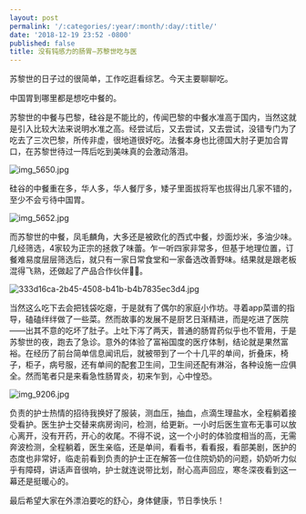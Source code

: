 ```yaml
---
layout: post
permalink: '/:categories/:year/:month/:day/:title/'
date: '2018-12-19 23:52 -0800'
published: false
title: 没有钝感力的肠胃—苏黎世吃与医
---
```

苏黎世的日子过的很简单，工作吃逛看综艺。今天主要聊聊吃。

中国胃到哪里都是想吃中餐的。

苏黎世的中餐与巴黎，硅谷是不能比的，传闻巴黎的中餐水准高于国内，当然这就是引入比较大法来说明水准之高。经尝试后，又去尝试，又去尝试，没错专门为了吃去了三次巴黎，所传非虚，很地道很好吃。法餐本身也比德国大肘子更加合胃口，在苏黎世待过一阵后吃到美味真的会激动落泪。

![img_5650.jpg]({{site.baseurl}}/uploads/img_5650.jpg)


硅谷的中餐重在多，华人多，华人餐厅多，矮子里面拔将军也拔得出几家不错的，至少不会亏待中国胃。

![img_5652.jpg]({{site.baseurl}}/uploads/img_5652.jpg)


而苏黎世的中餐，凤毛麟角，大多还是被欧化的西式中餐，炒面炒米，多油少味。几经筛选，4家较为正宗的拯救了味蕾。乍一听四家非常多，但基于地理位置，订餐难易度层层筛选后，就只有一家日常食堂和一家备选改善野味。结果就是跟老板混得飞熟，还做起了产品合作伙伴🤷‍♀️。

![333d16ca-2b45-4508-b41b-b4b7835ec3d4.jpg]({{site.baseurl}}/uploads/333d16ca-2b45-4508-b41b-b4b7835ec3d4.jpg)


当然这么吃下去会把钱袋吃瘪，于是就有了偶尔的家庭小作坊。寻着app菜谱的指导，磕磕绊绊做了一些菜。然而故事的发展不是厨艺日渐精进，而是吃进了医院——出其不意的吃坏了肚子。上吐下泻了两天，普通的肠胃药似乎也不管用，于是苏黎世的夜，跑去了急诊。意外的体验了富裕国度的医疗体制，结论就是果然富裕。在经历了前台简单信息闻讯后，就被带到了一个十几平的单间，折叠床，椅子，柜子，病号服，还有单间的配套卫生间，卫生间还配有淋浴，各种设施一应俱全。然而笔者只是来看急性肠胃炎，初来乍到，心中惶恐。

![img_9206.jpg]({{site.baseurl}}/uploads/img_9206.jpg)




负责的护士热情的招待我换好了服装，测血压，抽血，点滴生理盐水，全程躺着接受看护。医生护士交替来病房询问，检测，给更新。一小时后医生宣布无事可以放心离开，没有开药，开心的收尾。不得不说，这一个小时的体验度相当的高，无需奔波检测，全程躺着，医生亲临，还是单间，看看书，看看报，看部美剧，医护的态度也非常好，临走前看到负责的护士正在解答一位住院奶奶的问题，奶奶听力似乎有障碍，讲话声音很响，护士就连说带比划，耐心高声回应，寒冬深夜看到这一幕还是挺暖心的。



最后希望大家在外漂泊要吃的舒心，身体健康，节日季快乐！